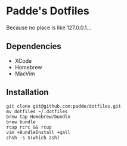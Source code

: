 # Padde's Dotfiles

Because no place is like 127.0.0.1...

## Dependencies

* XCode
* Homebrew
* MacVim

## Installation

    git clone git@github.com:padde/dotfiles.git
    mv dotfiles ~/.dotfiles
    brew tap Homebrew/bundle
    brew bundle
    rcup rcrc && rcup
    vim +BundleInstall +qall
    chsh -s $(which zsh)
